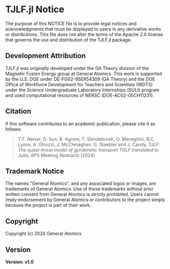 # TJLF.jl Notice

The purpose of this NOTICE file is to provide legal notices and acknowledgments that must be displayed to users in any derivative works or distributions. This file does not alter the terms of the Apache 2.0 license that governs the use and distribution of the TJLF.jl package.

## Development Attribution

TJLF.jl was originally developed under the GA Theory division of the Magnetic Fusion Energy group at General Atomics. This work is supported by the U.S. DOE under DE-FG02-95ER54309 (GA Theory) and the DOE Office of Workforce Development for Teachers and Scientists (WDTS) under the Science Undergraduate Laboratory Internships (SULI) program and used computational resources of NERSC (DOE-AC02-05CH11231).

## Citation

If this software contributes to an academic publication, please cite it as follows:

> T.F. Neiser, D. Sun, B. Agnew, T. Slendebroek, O. Meneghini, B.C. Lyons, A. Ghiozzi, J. McClenaghan, G. Staebler and J. Candy, _TJLF: The quasi-linear model of gyrokinetic transport TGLF translated to Julia_, APS Meeting Abstracts (2024)

## Trademark Notice

The names "General Atomics", and any associated logos or images, are trademarks of General Atomics. Use of these trademarks without prior written consent from General Atomics is strictly prohibited. Users cannot imply endorsement by General Atomics or contributors to the project simply because the project is part of their work.

## Copyright

Copyright (c) 2024 General Atomics

## Version

**Version: v1.0**
